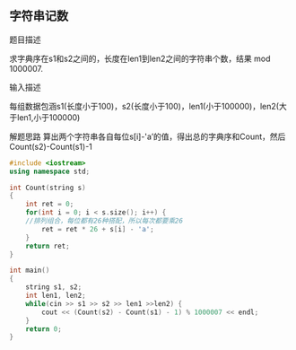 ## 字符串记数

题目描述

求字典序在s1和s2之间的，长度在len1到len2之间的字符串个数，结果 mod 1000007.

输入描述

每组数据包涵s1(长度小于100)，s2(长度小于100)，len1(小于100000)，len2(大于len1,小于100000)

解题思路
算出两个字符串各自每位s[i]-'a’的值，得出总的字典序和Count，然后Count(s2)-Count(s1)-1

```c++
#include <iostream>
using namespace std;

int Count(string s)
{
    int ret = 0;
    for(int i = 0; i < s.size(); i++) {
    //排列组合，每位都有26种搭配，所以每次都要乘26
        ret = ret * 26 + s[i] - 'a';
    }
    return ret;
}

int main()
{
    string s1, s2;
    int len1, len2;
    while(cin >> s1 >> s2 >> len1 >>len2) {
        cout << (Count(s2) - Count(s1) - 1) % 1000007 << endl;
    }
    return 0;
}

```

